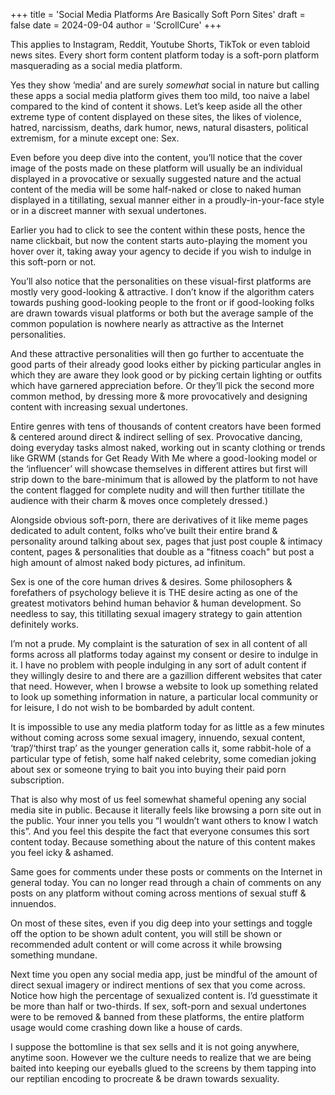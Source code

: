 +++
title = 'Social Media Platforms Are Basically Soft Porn Sites'
draft = false
date = 2024-09-04
author = 'ScrollCure'
+++

This applies to Instagram, Reddit, Youtube Shorts, TikTok or even tabloid news sites. Every short form content platform today is a soft-porn platform masquerading as a social media platform. 

Yes they show ‘media’ and are surely *somewhat* social in nature but calling these apps a social media platform gives them too mild, too naive a label compared to the kind of content it shows. Let’s keep aside all the other extreme type of content displayed on these sites, the likes of violence, hatred, narcissism, deaths, dark humor, news, natural disasters, political extremism, for a minute except one: Sex.

Even before you deep dive into the content, you’ll notice that the cover image of the posts made on these platform will usually be an individual displayed in a provocative or sexually suggested nature and the actual content of the media will be some half-naked or close to naked human displayed in a titillating, sexual manner either in a proudly-in-your-face style or in a discreet manner with sexual undertones. 

Earlier you had to click to see the content within these posts, hence the name clickbait, but now the content starts auto-playing the moment you hover over it, taking away your agency to decide if you wish to indulge in this soft-porn or not.

You’ll also notice that the personalities on these visual-first platforms are mostly very good-looking & attractive. I don’t know if the algorithm caters towards pushing good-looking people to the front or if good-looking folks are drawn towards visual platforms or both but the average sample of the common population is nowhere nearly as attractive as the Internet personalities.

And these attractive personalities will then go further to accentuate the good parts of their already good looks either by picking particular angles in which they are aware they look good or by picking certain lighting or outfits which have garnered appreciation before. Or they’ll pick the second more common method, by dressing more & more provocatively and designing content with  increasing sexual undertones. 

Entire genres with tens of thousands of content creators have been formed & centered around direct & indirect selling of sex. Provocative dancing, doing everyday tasks almost naked, working out in scanty clothing or trends like GRWM (stands for Get Ready With Me where a good-looking model or the ‘influencer’ will showcase themselves in different attires but first will strip down to the bare-minimum that is allowed by the platform to not have the content flagged for complete nudity and will then further titillate the audience with their charm & moves once completely dressed.)

Alongside obvious soft-porn, there are derivatives of it like meme pages dedicated to adult content, folks who’ve built their entire brand & personality around talking about sex, pages that just post couple & intimacy content, pages & personalities that double as a "fitness coach" but post a high amount of almost naked body pictures, ad infinitum.

Sex is one of the core human drives & desires. Some philosophers & forefathers of psychology believe it is THE desire acting as one of the greatest motivators behind human behavior & human development. So needless to say, this titillating sexual imagery strategy to gain attention definitely works.

I’m not a prude. My complaint is the saturation of sex in all content of all forms across all platforms today against my consent or desire to indulge in it. I have no problem with people indulging in any sort of adult content if they willingly desire to and there are a gazillion different websites that cater that need. However, when I browse a website to look up something related to look up something information in nature, a particular local community or for leisure, I do not wish to be bombarded by adult content.

It is impossible to use any media platform today for as little as a few minutes without coming across some sexual imagery, innuendo, sexual content, ‘trap’/‘thirst trap’ as the younger generation calls it, some rabbit-hole of a particular type of fetish, some half naked celebrity, some comedian joking about sex or someone trying to bait you into buying their paid porn subscription.

That is also why most of us feel somewhat shameful opening any social media site in public. Because it literally feels like browsing a porn site out in the public. Your inner you tells you “I wouldn’t want others to know I watch this”. And you feel this despite the fact that everyone consumes this sort content today. Because something about the nature of this content makes you feel icky & ashamed.

Same goes for comments under these posts or comments on the Internet in general today. You can no longer read through a chain of comments on any posts on any platform without coming across mentions of sexual stuff & innuendos.

On most of these sites, even if you dig deep into your settings and toggle off the option to be shown adult content, you will still be shown or recommended adult content or will come across it while browsing something mundane. 

Next time you open any social media app, just be mindful of the amount of direct sexual imagery or indirect mentions of sex that you come across. Notice how high the percentage of sexualized content is. I’d guesstimate it be more than half or two-thirds. If sex, soft-porn and sexual undertones were to be removed & banned from these platforms, the entire platform usage would come crashing down like a house of cards.
 
I suppose the bottomline is that sex sells and it is not going anywhere, anytime soon. However we the culture needs to realize that we are being baited into keeping our eyeballs glued to the screens by them tapping into our reptilian encoding to procreate & be drawn towards sexuality. 
